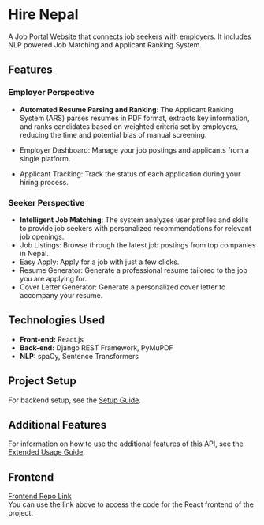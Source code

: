 # Hire Nepal

A Job Portal Website that connects job seekers with employers. It includes NLP powered Job Matching and Applicant Ranking System.

## Features
### Employer Perspective
- **Automated Resume Parsing and Ranking**: The Applicant Ranking System (ARS) parses resumes in PDF format, extracts key information, and ranks candidates based on weighted criteria set by employers, reducing the time and potential bias of manual screening.

- Employer Dashboard: Manage your job postings and applicants from a single platform.
- Applicant Tracking: Track the status of each application during your hiring process.

### Seeker Perspective
- **Intelligent Job Matching**: The system analyzes user profiles and skills to provide job seekers with personalized recommendations for relevant job openings.
- Job Listings: Browse through the latest job postings from top companies in Nepal.
- Easy Apply: Apply for a job with just a few clicks.
- Resume Generator: Generate a professional resume tailored to the job you are applying for.
- Cover Letter Generator: Generate a personalized cover letter to accompany your resume.

## Technologies Used
- **Front-end:** React.js
- **Back-end:** Django REST Framework, PyMuPDF
- **NLP:** spaCy, Sentence Transformers

## Project Setup

For backend setup, see the [Setup Guide](./setup.md).

## Additional Features

For information on how to use the additional features of this API, see the [Extended Usage Guide](./extended-usage.md).

## Frontend
[Frontend Repo Link](https://github.com/tilak-13/Hire-Nepal---Frontend)  
You can use the link above to access the code for the React frontend of the project.

